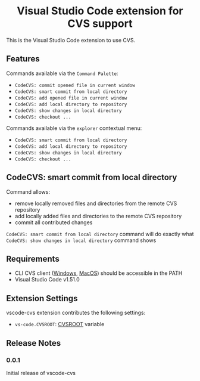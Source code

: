 <h1 align="center">
Visual Studio Code extension for CVS support
</h1>

This is the Visual Studio Code extension to use CVS.

## Features

Commands available via the `Command Palette`:
* `CodeCVS: commit opened file in current window`
* `CodeCVS: smart commit from local directory`
* `CodeCVS: add opened file in current window`
* `CodeCVS: add local directory to repository`
* `CodeCVS: show changes in local directory`
* `CodeCVS: checkout ...`

Commands available via the `explorer` contextual menu:
* `CodeCVS: smart commit from local directory`
* `CodeCVS: add local directory to repository`
* `CodeCVS: show changes in local directory`
* `CodeCVS: checkout ...`

## CodeCVS: smart commit from local directory

Command allows:
* remove locally removed files and directories from the remote CVS repository
* add locally added files and directories to the remote CVS repository
* commit all contributed changes

`CodeCVS: smart commit from local directory` command will do exactly what `CodeCVS: show changes in local directory` command shows

## Requirements

* CLI CVS client ([Windows](https://ftp.gnu.org/non-gnu/cvs/binary/stable/x86-woe/), [MacOS](https://formulae.brew.sh/formula/cvs)) should be accessible in the PATH
* Visual Studio Code v1.51.0

## Extension Settings

vscode-cvs extension contributes the following settings:

* `vs-code.CVSROOT`: [CVSROOT](https://wiki.gentoo.org/wiki/CVS/Tutorial#The_CVSROOT) variable

## Release Notes

### 0.0.1

Initial release of vscode-cvs

